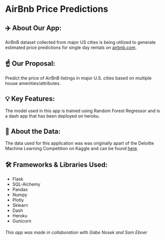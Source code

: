 # AirBnb Price Predictions 

## ✈️ About Our App:

AirBnB dataset collected from major US cities is being utilized to generate estimated price predictions for single day rentals on [airbnb.com](https://www.airbnb.com/).

## ☝️ Our Proposal:

Predict the price of AirBnB listings in major U.S. cities based on multiple house amenities/attributes.

## 💡 Key Features:

The model used in this app is trained using Random Forest Regressor and is a dash app that has been deployed on heroku.

## 🧮 About the Data:

The data used for this application was was originally apart of the Deloitte Machine Learning Competition on Kaggle and can be found [here](https://www.kaggle.com/rudymizrahi/airbnb-listings-in-major-us-cities-deloitte-ml).

## 🛠 Frameworks & Libraries Used:

- Flask
- SQL-Alchemy
- Pandas
- Numpy
- Plotly
- Sklearn
- Dash
- Heroku
- Gunicorn

###### This app was made in collaboration with Gabe Nosek and Sam Ebner
